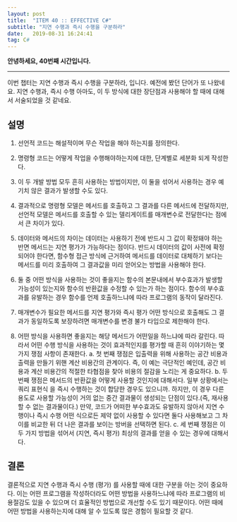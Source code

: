 ```yaml
---
layout: post
title:  "ITEM 40 :: EFFECTIVE C#"
subtitle: "지연 수행과 즉시 수행을 구분하라"
date:   2019-08-31 16:24:41
tag: C#
---
```


**안녕하세요, 40번째 시간입니다.**

___

이번 챕터는 지연 수행과 즉시 수행을 구분하라, 입니다.
예전에 봤던 단어가 또 나왔네요. 지연 수행과, 즉시 수행
아마도, 이 두 방식에 대한 장단점과 사용해야 할 때에 대해서 서술되었을 것 같네요.


## 설명

1. 선언적 코드는 해설적이며 무슨 작업을 해야 하는지를 정의한다.

2. 명령형 코드는 어떻게 작업을 수행해야하는지에 대한, 단계별로 세분화 되게 작성한다.

3. 이 두 개발 방법 모두 흔히 사용하는 방법이지만, 이 둘을 섞어서 사용하는 경우 예기치 않은 결과가 발생할 수도 있다.

4. 결과적으로 명령형 모델은 메서드를 호출하고 그 결과를 다른 메서드에 전달하지만,  선언적 모델은 메서드를 호출할 수 있는 델리게이트를 매개변수로 전달한다는 점에서 큰 차이가 있다. 

5. 데이터와 메서드의 차이는 데이터는 사용하기 전에 반드시 그 값이 확정돼야 하는 반면 메서드는 지연 평가가 가능하다는 점이다. 반드시 데이터의 값이 사전에 확정되어야 한다면,  함수형 접근 방식에 근거하여 메서드를 데이터로 대체하기 보다는 메서드를 미리 호출하여 그 결과값을 미리 얻어오는 방법을 사용해야 한다.

6. 둘 중 어떤 방식을 사용하는 것이 좋을지는 함수의 본문내에서 부수효과가 발생할 가능성이 있는지와 함수의 반환값을 수정할 수 있는가 하는 점이다. 함수의 부수효과를 유발하는 경우 함수를 언제 호출하느냐에 따라 프로그램의 동작이 달라진다.

7. 매개변수가 필요한 메서드를 지연 평가와 즉시 평가 어떤 방식으로 호출해도 그 결과가 동일하도록 보장하려면 매개변수를 변경 불가 타입으로 제한해야 한다.

8. 어떤 방식을 사용하면 좋을지는 해당 메서드가 어떤일을 하느냐에 따라 갈린다. 따라서 어떤 수행 방식을 사용하는 것이 효과적인지를 평가할 때 흔히 이야기하는 몇가지 쟁점 사항이 존재한다.
	a. 첫 번째 쟁점은 입출력을 위해 사용하는 공간 비용과 출력을 만들기 위핸 계산 비용간의 관계이다. 즉, 이 예는 극단적인 예인데, 공간 비용과 계산 비용간의 적절한 타협점을 찾아 비용의 절감을 노리는 게 중요하다.
	b. 두 번째 쟁점은 메서드의 반환값을 어떻게 사용할 것인지에 대해서다. 일부 상황에서는 쿼리 표현식 을 즉시 수행하는 것이 합당한 경우도 있으니까. 하지만, 이 경우 다른 용도로 사용할 가능성이 거의 없는 중간 결과물이 생성되는 단점이 있다.(즉, 재사용할 수 없는 결과물이다.) 만약, 코드가 어떠한 부수효과도 유발하지 않아서 지연 수행이나 즉시 수행 어떤 식으로든 제약 없이 사용할 수 있다면 둘다 사용해보고 그 차이를 비교한 뒤 더 나은 결과를 보이는 방버을 선택하면 된다.
	c. 세 번째 쟁점은 이 두 가지 방법을 섞어서 (지연, 즉시 평가) 최상의 결과를 얻을 수 있는 경우에 대해서다. 

## 결론
	
결론적으로 지연 수행과 즉시 수행 (평가) 를 사용할 때에 대한 구분을 아는 것이 중요하다. 이는 어떤 프로그램을 작성하더라도 어떤 방법을 사용하느냐에 따라 프로그램의 비용절감도 있을 수 있으며 더 효율적인 방법으로 개선할 수도 있기 때문이다. 어떤 때에 어떤 방법을 사용하는지에 대해 알 수 있도록 많은 경험이 필요할 것 같다.


